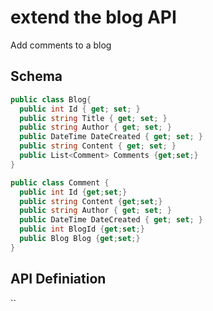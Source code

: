 # extend the blog API

Add comments to a blog

## Schema

```C#
public class Blog{
  public int Id { get; set; }
  public string Title { get; set; }
  public string Author { get; set; }
  public DateTime DateCreated { get; set; }
  public string Content { get; set; }
  public List<Comment> Comments {get;set;}
}

public class Comment {
  public int Id {get;set;}
  public string Content {get;set;}
  public string Author { get; set; }
  public DateTime DateCreated { get; set; }
  public int BlogId {get;set;}
  public Blog Blog {get;set;}
}

```

## API Definiation

``
